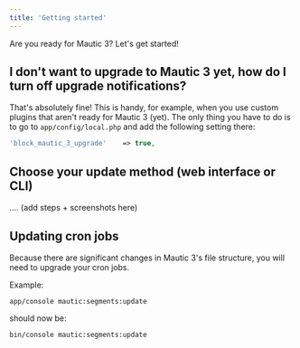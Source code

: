 ```yaml
---
title: 'Getting started'
---
```


Are you ready for Mautic 3? Let's get started!

## I don't want to upgrade to Mautic 3 yet, how do I turn off upgrade notifications?
That's absolutely fine! This is handy, for example, when you use custom plugins that aren't ready for Mautic 3 (yet). The only thing you have to do is to go to `app/config/local.php` and add the following setting there:

```PHP
'block_mautic_3_upgrade'    => true,
```

## Choose your update method (web interface or CLI)
.... (add steps + screenshots here)

## Updating cron jobs
Because there are significant changes in Mautic 3's file structure, you will need to upgrade your cron jobs.

Example:

`app/console mautic:segments:update`

should now be:

`bin/console mautic:segments:update`